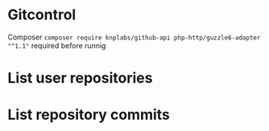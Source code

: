 # Gitcontrol
Composer `composer require knplabs/github-api php-http/guzzle6-adapter "^1.1"` required before runnig

# List user repositories
# List repository commits
